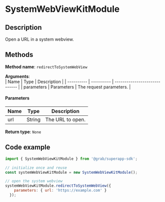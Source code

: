 # SystemWebViewKitModule

## Description

Open a URL in a system webview.

## Methods

**Method name**: `redirectToSystemWebView`

**Arguments**:  
| Name       | Type       | Description                   |
| ---------- | ---------- | ----------------------------- |
| parameters | Parameters | The request parameters.       |

#### Parameters
| Name | Type   | Description      |
| ---- | ------ | ---------------- |
| url  | String | The URL to open. |

**Return type**: `None`


## Code example

```javascript
import { SystemWebViewKitModule } from '@grab/superapp-sdk';

// initialize once and reuse
const systemWebViewKitModule = new SystemWebViewKitModule();

// open the system webview
systemWebViewKitModule.redirectToSystemWebView({
    parameters: { url: 'https://example.com' }
  });
